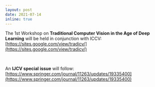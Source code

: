 ```yaml
---
layout: post
date: 2021-07-14 
inline: true
---
```


The 1st Workshop on <strong>Traditional Computer Vision in the Age of Deep Learning</strong> will be held in conjunction with ICCV: [https://sites.google.com/view/tradicv/](https://sites.google.com/view/tradicv/)

<br>

An <strong>IJCV special issue</strong> will follow: [https://www.springer.com/journal/11263/updates/19335400](https://www.springer.com/journal/11263/updates/19335400)
